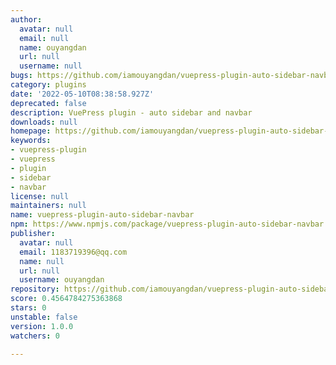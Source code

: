 ```yaml
---
author:
  avatar: null
  email: null
  name: ouyangdan
  url: null
  username: null
bugs: https://github.com/iamouyangdan/vuepress-plugin-auto-sidebar-navbar/issues
category: plugins
date: '2022-05-10T08:38:58.927Z'
deprecated: false
description: VuePress plugin - auto sidebar and navbar
downloads: null
homepage: https://github.com/iamouyangdan/vuepress-plugin-auto-sidebar-navbar#readme
keywords:
- vuepress-plugin
- vuepress
- plugin
- sidebar
- navbar
license: null
maintainers: null
name: vuepress-plugin-auto-sidebar-navbar
npm: https://www.npmjs.com/package/vuepress-plugin-auto-sidebar-navbar
publisher:
  avatar: null
  email: 1183719396@qq.com
  name: null
  url: null
  username: ouyangdan
repository: https://github.com/iamouyangdan/vuepress-plugin-auto-sidebar-navbar
score: 0.4564784275363868
stars: 0
unstable: false
version: 1.0.0
watchers: 0

---
```


